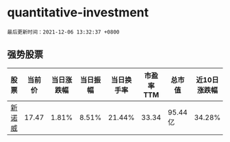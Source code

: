 # quantitative-investment

`最后更新时间：2021-12-06 13:32:37 +0800`

## 强势股票

|股票|当前价|当日涨跌幅|当日振幅|当日换手率|市盈率TTM|总市值|近10日涨跌幅|
|----|----|----|----|----|----|----|----|
|[新诺威](https://xueqiu.com/S/SZ300765)|17.47|1.81%|8.51%|21.44%|33.34|95.44亿|34.28%|
